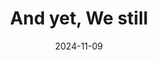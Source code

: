 ---
title: And yet, We still
summary: 2024년 너드커넥션 전국 투어 - 전주
date: 2024-11-09
type: docs
math: false
---
